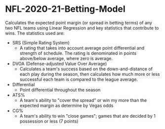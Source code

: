 # NFL-2020-21-Betting-Model

Calculates the expected point margin (or spread in betting terms) of any two NFL teams using Linear Regression and key statistics that contribute to wins. The statistics used are:
- SRS (Simple Rating System)
  - A rating that takes into account average point differential and strength of schedule. The rating is denominated in points     above/below average, where zero is average.
- DVOA (Defense-adjusted Value Over Average)
  - Calculates a team's success based on the down-and-distance of each play during the season, then calculates how much more or less successful each team is compared to the league average.
- Differential
  - Point differential throughout the season
- ATS%
  - A team's ability to "cover the spread" or win my more than the expected margin as determine by Vegas odds
- CG% 
  - A team's ability to win "close games"; games that are decided by 1 possession or less (7 points)
